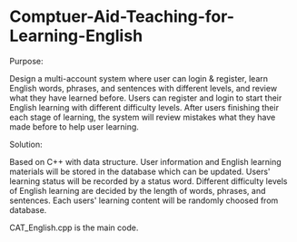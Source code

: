 # Comptuer-Aid-Teaching-for-Learning-English

Purpose:

Design a multi-account system where user can login & register, learn English words, phrases, and sentences with different levels, and review what they have learned before. Users can register and login to start their English learning with different difficulty levels. After users finishing their each stage of learning, the system will review mistakes what they have made before to help user learning.

Solution:

Based on C++ with data structure. User information and English learning materials will be stored in the database which can be updated. Users' learning status will be recorded by a status word. Different difficulty levels of English learning are decided by the length of words, phrases, and sentences. Each users' learning content will be randomly choosed from database.

CAT_English.cpp is the main code.
